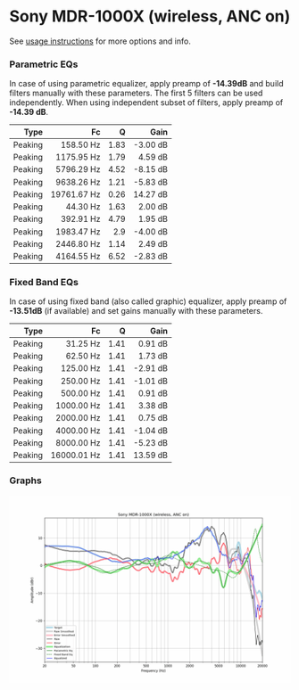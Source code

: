# Sony MDR-1000X (wireless, ANC on)
See [usage instructions](https://github.com/jaakkopasanen/AutoEq#usage) for more options and info.

### Parametric EQs
In case of using parametric equalizer, apply preamp of **-14.39dB** and build filters manually
with these parameters. The first 5 filters can be used independently.
When using independent subset of filters, apply preamp of **-14.39 dB**.

| Type    | Fc          |    Q | Gain     |
|--------:|------------:|-----:|---------:|
| Peaking | 158.50 Hz   | 1.83 | -3.00 dB |
| Peaking | 1175.95 Hz  | 1.79 | 4.59 dB  |
| Peaking | 5796.29 Hz  | 4.52 | -8.15 dB |
| Peaking | 9638.26 Hz  | 1.21 | -5.83 dB |
| Peaking | 19761.67 Hz | 0.26 | 14.27 dB |
| Peaking | 44.30 Hz    | 1.63 | 2.00 dB  |
| Peaking | 392.91 Hz   | 4.79 | 1.95 dB  |
| Peaking | 1983.47 Hz  | 2.9  | -4.00 dB |
| Peaking | 2446.80 Hz  | 1.14 | 2.49 dB  |
| Peaking | 4164.55 Hz  | 6.52 | -2.83 dB |

### Fixed Band EQs
In case of using fixed band (also called graphic) equalizer, apply preamp of **-13.51dB**
(if available) and set gains manually with these parameters.

| Type    | Fc          |    Q | Gain     |
|--------:|------------:|-----:|---------:|
| Peaking | 31.25 Hz    | 1.41 | 0.91 dB  |
| Peaking | 62.50 Hz    | 1.41 | 1.73 dB  |
| Peaking | 125.00 Hz   | 1.41 | -2.91 dB |
| Peaking | 250.00 Hz   | 1.41 | -1.01 dB |
| Peaking | 500.00 Hz   | 1.41 | 0.91 dB  |
| Peaking | 1000.00 Hz  | 1.41 | 3.38 dB  |
| Peaking | 2000.00 Hz  | 1.41 | 0.75 dB  |
| Peaking | 4000.00 Hz  | 1.41 | -1.04 dB |
| Peaking | 8000.00 Hz  | 1.41 | -5.23 dB |
| Peaking | 16000.01 Hz | 1.41 | 13.59 dB |

### Graphs
![](./Sony%20MDR-1000X%20(wireless,%20ANC%20on).png)